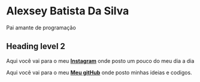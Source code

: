 <head>
  <meta charset="utf-8"> 
  <title>Alexsey</title>   </head>
<h1><strong>Alexsey Batista Da Silva</strong></h1>

<p>Pai amante de  programação </p>


<h2>Heading level 2</h2>




<p>Aqui você vai para o meu <a href="https://www.instagram.com/alexsey.batista/"><strong>Instagram</strong></a> onde posto um pouco do meu dia a dia</p>

<p>Aqui você vai para o meu <a href="https://github.com/AlexseySilva"><strong>Meu gitHub</strong></a> onde posto minhas ideias e codigos.</p>